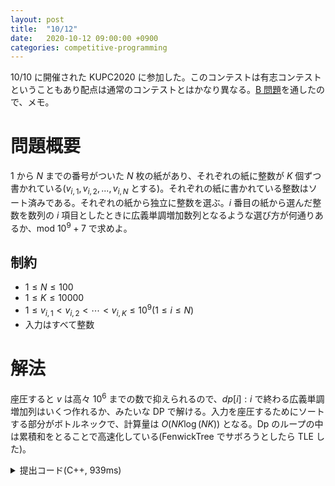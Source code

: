 ```yaml
---
layout: post
title:  "10/12"
date:   2020-10-12 09:00:00 +0900
categories: competitive-programming
---
```

10/10 に開催された KUPC2020 に参加した。このコンテストは有志コンテストということもあり配点は通常のコンテストとはかなり異なる。[B 問題](https://atcoder.jp/contests/kupc2020/tasks/kupc2020_b)を通したので、メモ。

# 問題概要

1 から $N$ までの番号がついた $N$ 枚の紙があり、それぞれの紙に整数が $K$ 個ずつ書かれている($v_{i,1}, v_{i,2}, ..., v_{i,N}$ とする)。それぞれの紙に書かれている整数はソート済みである。それぞれの紙から独立に整数を選ぶ。$i$ 番目の紙から選んだ整数を数列の $i$ 項目としたときに広義単調増加数列となるような選び方が何通りあるか、mod $10^9+7$ で求めよ。

## 制約

- $1\leq N\leq100$
- $1\leq K\leq10000$
- $1\leq v_{i,1}\lt v_{i,2}\lt \cdots\lt v_{i,K}\leq10^9(1\leq i\leq N)$
- 入力はすべて整数

# 解法

座圧すると $v$ は高々 $10^6$ までの数で抑えられるので、$dp[i] : i$ で終わる広義単調増加列はいくつ作れるか、みたいな DP で解ける。入力を座圧するためにソートする部分がボトルネックで、計算量は $O(NK\log (NK))$ となる。Dp のループの中は累積和をとることで高速化している(FenwickTree でサボろうとしたら TLE した)。

<details>
  <summary>提出コード(C++, 939ms)</summary>
  {% highlight cpp %}
#include <algorithm>
#include <iostream>
#include <numeric>
#include <vector>

using namespace std;

using int64 = long long;

constexpr int mod = (int)1e9 + 7;

int main() {
  int n, k;
  cin >> n >> k;
  vector v(n, vector<int>(k));
  vector<int> in;
  for (int i = 0; i < n; ++i) {
    for (int j = 0; j < k; ++j) {
      cin >> v[i][j];
      in.emplace_back(v[i][j]);
    }
  }

  sort(in.begin(), in.end());
  in.erase(unique(in.begin(), in.end()), in.end());

  for (int i = 0; i < n; ++i) {
    for (int j = 0; j < k; ++j) {
      v[i][j] = (int)distance(in.begin(), lower_bound(in.begin(), in.end(), v[i][j]));
    }
  }

  constexpr int MAX_N = (int)1e6 + 5;
  vector<int64> dp(MAX_N, 0);
  for (int i = 0; i < k; ++i) ++dp[v[0][i]];

  for (int i = 1; i < n; ++i) {
    vector<int64> new_dp(MAX_N, 0);
    vector<int64> sum(MAX_N + 1);
    sum[0] = 0;
    partial_sum(dp.begin(), dp.end(), sum.begin() + 1);

    for (int j = 0; j < k; ++j) {
      new_dp[v[i][j]] += sum[v[i][j] + 1] - sum[0];
      new_dp[v[i][j]] %= mod;
    }
    swap(dp, new_dp);
  }

  int64 ans = 0;

  for (auto e : dp) (ans += e) %= mod;

  cout << ans << endl;

  return 0;
}
  {% endhighlight %}

</details>